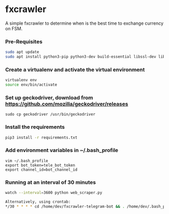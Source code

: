 # fxcrawler
A simple fxcrawler to determine when is the best time to exchange currency on FSM.

### Pre-Requisites
```bash
sudo apt update
sudo apt install python3-pip python3-dev build-essential libssl-dev libffi-dev python3-setuptools python3-venv mongodb
```

### Create a virtualenv and activate the virtual environment
```bash
virtualenv env
source env/bin/activate
```

### Set up geckodriver, download from https://github.com/mozilla/geckodriver/releases
```
sudo cp geckodriver /usr/bin/geckodriver
```

### Install the requirements
```bash
pip3 install -r requirements.txt
```

### Add environment variables in ~/.bash_profile
```
vim ~/.bash_profile
export bot_token=tele_bot_token
export channel_id=bot_channel_id
```

### Running at an interval of 30 minutes 
```bash
watch --interval=3600 python web_scraper.py 

Alternatively, using crontab:
*/30 * * * * cd /home/dev/fxcrawler-telegram-bot && . /home/dev/.bash_profile && env/bin/python3 web_scraper.py
```
